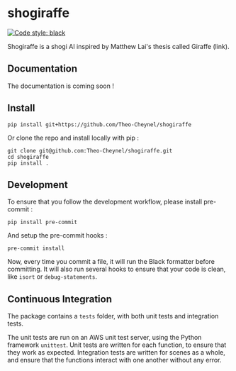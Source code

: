 # shogiraffe

[![Code style: black](https://img.shields.io/badge/code%20style-black-000000.svg)](https://github.com/psf/black)

Shogiraffe is a shogi AI inspired by Matthew Lai's thesis called Giraffe (link).

## Documentation
The documentation is coming soon !

## Install

`pip install git+https://github.com/Theo-Cheynel/shogiraffe`

Or clone the repo and install locally with pip :
```
git clone git@github.com:Theo-Cheynel/shogiraffe.git
cd shogiraffe
pip install .
```

## Development
To ensure that you follow the development workflow, please install pre-commit :
```
pip install pre-commit
```

And setup the pre-commit hooks :

```
pre-commit install
```
Now, every time you commit a file, it will run the Black formatter before committing.
It will also run several hooks to ensure that your code is clean, like `isort` or `debug-statements`.

## Continuous Integration

The package contains a `tests` folder, with both unit tests and integration tests.

The unit tests are run on an AWS unit test server, using the Python framework `unittest`. Unit tests are written for each function, to ensure that they work as expected. Integration tests are written for scenes as a whole, and ensure that the functions interact with one another without any error.
